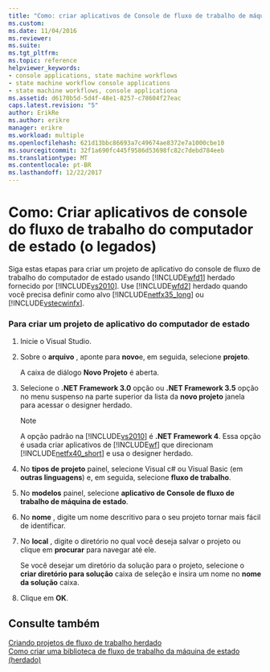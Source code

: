 ```yaml
---
title: "Como: criar aplicativos de Console de fluxo de trabalho de máquina de estado (o legados) | Microsoft Docs"
ms.custom: 
ms.date: 11/04/2016
ms.reviewer: 
ms.suite: 
ms.tgt_pltfrm: 
ms.topic: reference
helpviewer_keywords:
- console applications, state machine workflows
- state machine workflow console applications
- state machine workflows, console applicationa
ms.assetid: d6170b5d-5d4f-48e1-8257-c78604f27eac
caps.latest.revision: "5"
author: ErikRe
ms.author: erikre
manager: erikre
ms.workload: multiple
ms.openlocfilehash: 621d13bbc86693a7c49674ae8372e7a1000cbe10
ms.sourcegitcommit: 32f1a690fc445f9586d53698fc82c7debd784eeb
ms.translationtype: MT
ms.contentlocale: pt-BR
ms.lasthandoff: 12/22/2017
---
```

# <a name="how-to-create-state-machine-workflow-console-applications-legacy"></a>Como: Criar aplicativos de console do fluxo de trabalho do computador de estado (o legados)
Siga estas etapas para criar um projeto de aplicativo do console de fluxo de trabalho do computador de estado usando [!INCLUDE[wfd1](../workflow-designer/includes/wfd1_md.md)] herdado fornecido por [!INCLUDE[vs2010](../misc/includes/vs2010_md.md)]. Use [!INCLUDE[wfd2](../workflow-designer/includes/wfd2_md.md)] herdado quando você precisa definir como alvo [!INCLUDE[netfx35_long](../workflow-designer/includes/netfx35_long_md.md)] ou [!INCLUDE[vstecwinfx](../workflow-designer/includes/vstecwinfx_md.md)].  
  
### <a name="to-create-a-state-machine-application-project"></a>Para criar um projeto de aplicativo do computador de estado  
  
1.  Inicie o Visual Studio.  
  
2.  Sobre o **arquivo** , aponte para **novo**e, em seguida, selecione **projeto**.  
  
     A caixa de diálogo **Novo Projeto** é aberta.  
  
3.  Selecione o **.NET Framework 3.0** opção ou **.NET Framework 3.5** opção no menu suspenso na parte superior da lista da **novo projeto** janela para acessar o designer herdado.  
  
    > [!NOTE]
    >  A opção padrão na [!INCLUDE[vs2010](../misc/includes/vs2010_md.md)] é **.NET Framework 4**. Essa opção é usada criar aplicativos de [!INCLUDE[wf](../workflow-designer/includes/wf_md.md)] que direcionam [!INCLUDE[netfx40_short](../workflow-designer/includes/netfx40_short_md.md)] e usa o designer herdado.  
  
4.  No **tipos de projeto** painel, selecione Visual c# ou Visual Basic (em **outras linguagens**) e, em seguida, selecione **fluxo de trabalho**.  
  
5.  No **modelos** painel, selecione **aplicativo de Console de fluxo de trabalho de máquina de estado**.  
  
6.  No **nome** , digite um nome descritivo para o seu projeto tornar mais fácil de identificar.  
  
7.  No **local** , digite o diretório no qual você deseja salvar o projeto ou clique em **procurar** para navegar até ele.  
  
     Se você desejar um diretório da solução para o projeto, selecione o **criar diretório para solução** caixa de seleção e insira um nome no **nome da solução** caixa.  
  
8.  Clique em **OK**.  
  
## <a name="see-also"></a>Consulte também  
 [Criando projetos de fluxo de trabalho herdado](../workflow-designer/creating-legacy-workflow-projects.md)   
 [Como criar uma biblioteca de fluxo de trabalho da máquina de estado (herdado)](../workflow-designer/how-to-create-a-state-machine-workflow-library-legacy.md)